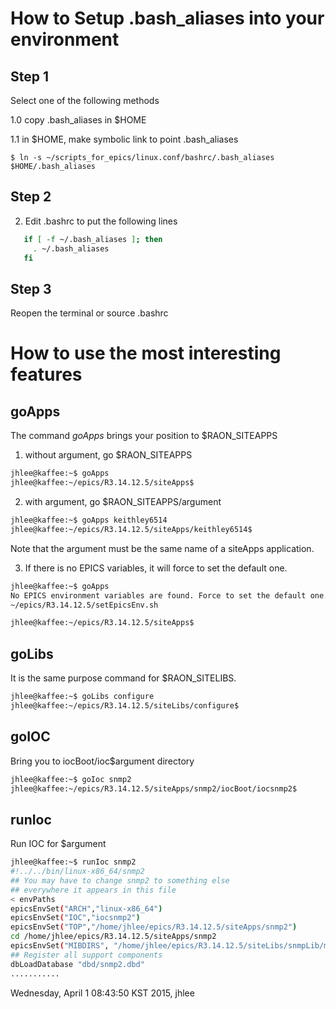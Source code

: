 # How to Setup .bash_aliases into your environment

## Step 1 
  Select one of the following methods 

1.0 copy .bash_aliases in $HOME

1.1 in $HOME, make symbolic link to point .bash_aliases

    $ ln -s ~/scripts_for_epics/linux.conf/bashrc/.bash_aliases $HOME/.bash_aliases

## Step 2 

2.  Edit .bashrc to put the following lines 

```bash
   if [ -f ~/.bash_aliases ]; then
     . ~/.bash_aliases
   fi
```

## Step 3 

   Reopen the terminal or source .bashrc

# How to use the most interesting features 

## goApps 

The command *goApps* brings your position to $RAON_SITEAPPS

1. without argument, go $RAON_SITEAPPS

```bash
jhlee@kaffee:~$ goApps
jhlee@kaffee:~/epics/R3.14.12.5/siteApps$ 
```

2. with argument, go $RAON_SITEAPPS/argument

```bash
jhlee@kaffee:~$ goApps keithley6514
jhlee@kaffee:~/epics/R3.14.12.5/siteApps/keithley6514$ 
```
   Note that the argument must be the same name of a siteApps application.

3. If there is no EPICS variables, it will force to set the default one.

```bash
jhlee@kaffee:~$ goApps
No EPICS environment variables are found. Force to set the default one.
~/epics/R3.14.12.5/setEpicsEnv.sh

jhlee@kaffee:~/epics/R3.14.12.5/siteApps$ 
```


## goLibs 

It is the same purpose command for $RAON_SITELIBS.

```bash
jhlee@kaffee:~$ goLibs configure
jhlee@kaffee:~/epics/R3.14.12.5/siteLibs/configure$ 
```

## goIOC 

Bring you to iocBoot/ioc$argument directory
```bash
jhlee@kaffee:~$ goIoc snmp2
jhlee@kaffee:~/epics/R3.14.12.5/siteApps/snmp2/iocBoot/iocsnmp2$ 
```

## runIoc 

Run IOC for $argument 

```bash
jhlee@kaffee:~$ runIoc snmp2
#!../../bin/linux-x86_64/snmp2
## You may have to change snmp2 to something else
## everywhere it appears in this file
< envPaths
epicsEnvSet("ARCH","linux-x86_64")
epicsEnvSet("IOC","iocsnmp2")
epicsEnvSet("TOP","/home/jhlee/epics/R3.14.12.5/siteApps/snmp2")
cd /home/jhlee/epics/R3.14.12.5/siteApps/snmp2
epicsEnvSet("MIBDIRS", "/home/jhlee/epics/R3.14.12.5/siteLibs/snmpLib/mibs")
## Register all support components
dbLoadDatabase "dbd/snmp2.dbd"
...........
```

Wednesday, April  1 08:43:50 KST 2015, jhlee

